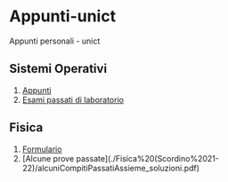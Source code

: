 # Appunti-unict
Appunti personali - unict

## Sistemi Operativi
1. [Appunti](./Sistemi%20Operativi%20(MdR%2019-20))
2. [Esami passati di laboratorio](https://github.com/aremi0/lab-os-unict)

## Fisica
1. [Formulario](./Fisica%20(Scordino%2021-22)/Formulario%20v3.3.pdf)
2. [Alcune prove passate](./Fisica%20(Scordino%2021-22\)/alcuniCompitiPassatiAssieme_soluzioni.pdf)

